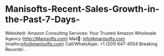# Manisofts-Recent-Sales-Growth-in-the-Past-7-Days-
Website🌐: Amazon Consulting Services: Your Trusted Amazon Wholesale Agency (http://Manisofts.com)  Mail📩: info@manisofts.com (mailto:info@manisofts.com)  Call/WhatsApp📞: +1 (201) 647-4554  Breaking Records!. .
